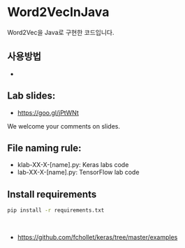 # Word2VecInJava
Word2Vec을 Java로 구현한 코드입니다.

## 사용방법
*

## Lab slides:

* https://goo.gl/jPtWNt  

We welcome your comments on slides. 

## File naming rule:

* klab-XX-X-[name].py: Keras labs code
* lab-XX-X-[name].py: TensorFlow lab code

## Install requirements
```bash
pip install -r requirements.txt
```

   
* https://github.com/fchollet/keras/tree/master/examples
